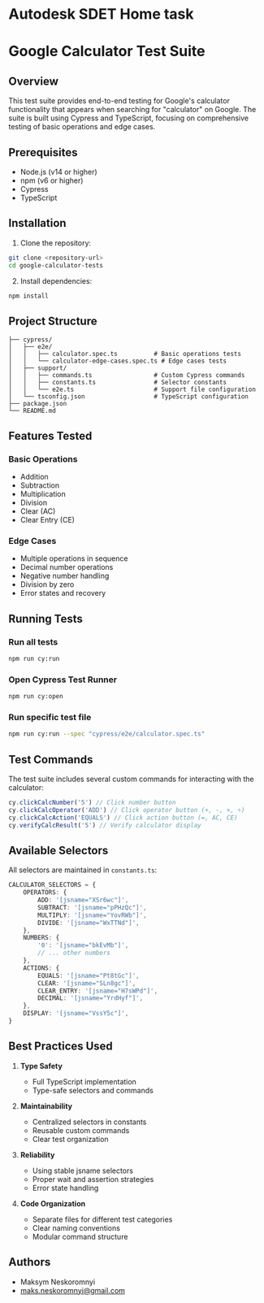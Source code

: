 # Autodesk SDET Home task

# Google Calculator Test Suite

## Overview

This test suite provides end-to-end testing for Google's calculator functionality that appears when searching for "calculator" on Google. The suite is built using Cypress and TypeScript, focusing on comprehensive testing of basic operations and edge cases.

## Prerequisites

- Node.js (v14 or higher)
- npm (v6 or higher)
- Cypress
- TypeScript

## Installation

1. Clone the repository:

```bash
git clone <repository-url>
cd google-calculator-tests
```

2. Install dependencies:

```bash
npm install
```

## Project Structure

```
├── cypress/
│   ├── e2e/
│   │   ├── calculator.spec.ts          # Basic operations tests
│   │   └── calculator-edge-cases.spec.ts # Edge cases tests
│   ├── support/
│   │   ├── commands.ts                 # Custom Cypress commands
│   │   ├── constants.ts                # Selector constants
│   │   └── e2e.ts                      # Support file configuration
│   └── tsconfig.json                   # TypeScript configuration
├── package.json
└── README.md
```

## Features Tested

### Basic Operations

- Addition
- Subtraction
- Multiplication
- Division
- Clear (AC)
- Clear Entry (CE)

### Edge Cases

- Multiple operations in sequence
- Decimal number operations
- Negative number handling
- Division by zero
- Error states and recovery

## Running Tests

### Run all tests

```bash
npm run cy:run
```

### Open Cypress Test Runner

```bash
npm run cy:open
```

### Run specific test file

```bash
npm run cy:run --spec "cypress/e2e/calculator.spec.ts"
```

## Test Commands

The test suite includes several custom commands for interacting with the calculator:

```typescript
cy.clickCalcNumber('5') // Click number button
cy.clickCalcOperator('ADD') // Click operator button (+, -, ×, ÷)
cy.clickCalcAction('EQUALS') // Click action button (=, AC, CE)
cy.verifyCalcResult('5') // Verify calculator display
```

## Available Selectors

All selectors are maintained in `constants.ts`:

```typescript
CALCULATOR_SELECTORS = {
	OPERATORS: {
		ADD: '[jsname="XSr6wc"]',
		SUBTRACT: '[jsname="pPHzQc"]',
		MULTIPLY: '[jsname="YovRWb"]',
		DIVIDE: '[jsname="WxTTNd"]',
	},
	NUMBERS: {
		'0': '[jsname="bkEvMb"]',
		// ... other numbers
	},
	ACTIONS: {
		EQUALS: '[jsname="Pt8tGc"]',
		CLEAR: '[jsname="SLn8gc"]',
		CLEAR_ENTRY: '[jsname="H7sWPd"]',
		DECIMAL: '[jsname="YrdHyf"]',
	},
	DISPLAY: '[jsname="VssY5c"]',
}
```

## Best Practices Used

1. **Type Safety**

   - Full TypeScript implementation
   - Type-safe selectors and commands

2. **Maintainability**

   - Centralized selectors in constants
   - Reusable custom commands
   - Clear test organization

3. **Reliability**

   - Using stable jsname selectors
   - Proper wait and assertion strategies
   - Error state handling

4. **Code Organization**
   - Separate files for different test categories
   - Clear naming conventions
   - Modular command structure

## Authors

- Maksym Neskoromnyi
- <maks.neskoromnyi@gmail.com>
